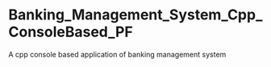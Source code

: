 # Banking_Management_System_Cpp_ConsoleBased_PF
A cpp console based application of banking management system
